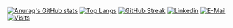 [![Anurag's GitHub stats](https://github-readme-stats.vercel.app/api?username=Kurczak1233&theme=tokyonight)](https://github.com/anuraghazra/github-readme-stats)
[![Top Langs](https://github-readme-stats.vercel.app/api/top-langs/?username=Kurczak1233&layout=compact&theme=tokyonight)](https://github.com/anuraghazra/github-readme-stats)
[![GitHub Streak](https://github-readme-streak-stats.herokuapp.com/?user=Kurczak1233&theme=dark)](https://git.io/streak-stats)
[![Linkedin](https://img.shields.io/badge/linked-in-369?style=flat-square&logo=linkedin&logoColor=white&color=blue)](https://www.linkedin.com/in/micha%C5%82-kupczak/)
[![E-Mail](https://img.shields.io/badge/email-reveal-2a8?style=flat-square&logo=gmail&logoColor=white)](https://www.linkedin.com/in/micha%C5%82-kupczak/)
[![Visits](https://komarev.com/ghpvc/?username=novatorem&logo=GitHub&label=github%20visits&color=336699&logoColor=white&style=flat-square)](https://github.com/Kurczak1233)


<!--
**Kurczak1233/Kurczak1233** is a ✨ _special_ ✨ repository because its `README.md` (this file) appears on your GitHub profile.

Here are some ideas to get you started:

- 🔭 I’m currently working on ...
- 🌱 I’m currently learning ...
- 👯 I’m looking to collaborate on ...
- 🤔 I’m looking for help with ...
- 💬 Ask me about ...
- 📫 How to reach me: ...
- 😄 Pronouns: ...
- ⚡ Fun fact: ...
-->
